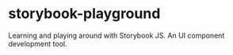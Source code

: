 # storybook-playground
Learning and playing around with Storybook JS. An UI component development tool.
